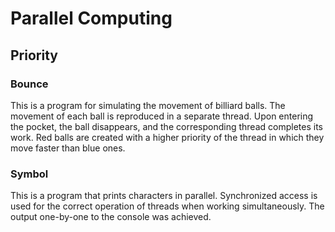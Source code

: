 # Parallel Computing
## Priority
### Bounce
This is a program for simulating the movement of billiard balls. The movement of each ball is reproduced in a separate thread. Upon entering the pocket, the ball disappears, and the corresponding thread completes its work. Red balls are created with a higher priority of the thread in which they move faster than blue ones. 
### Symbol
This is a program that prints characters in parallel. Synchronized access is used for the correct operation of threads when working simultaneously. The output one-by-one to the console was achieved.
